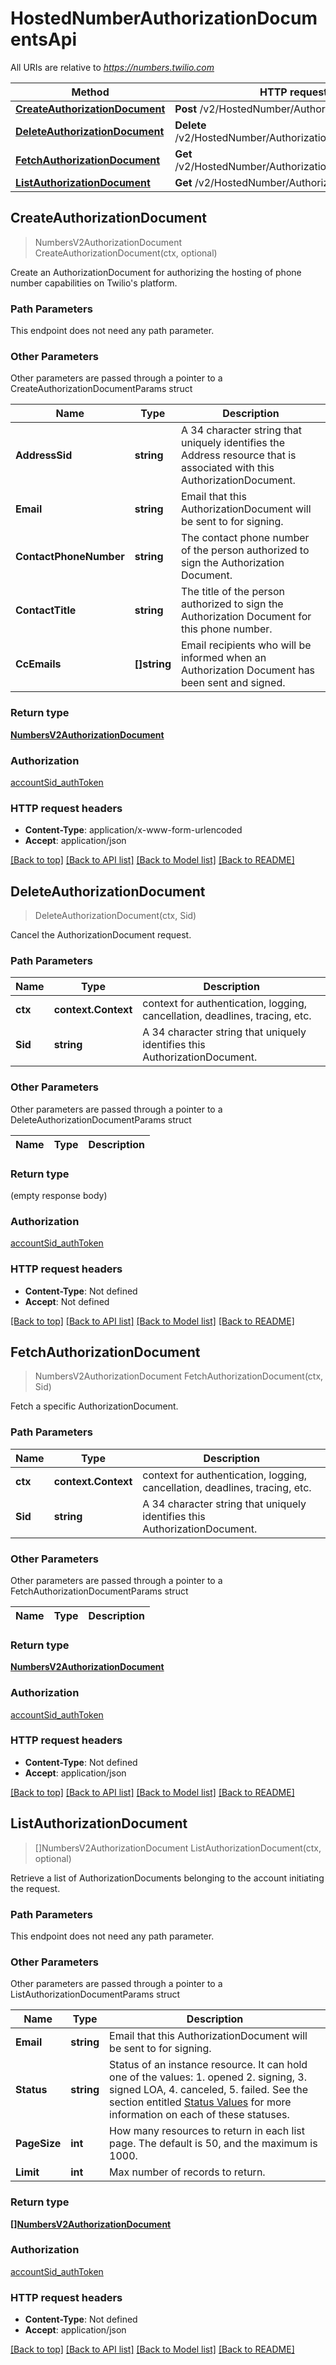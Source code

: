 # HostedNumberAuthorizationDocumentsApi

All URIs are relative to *https://numbers.twilio.com*

Method | HTTP request | Description
------------- | ------------- | -------------
[**CreateAuthorizationDocument**](HostedNumberAuthorizationDocumentsApi.md#CreateAuthorizationDocument) | **Post** /v2/HostedNumber/AuthorizationDocuments | 
[**DeleteAuthorizationDocument**](HostedNumberAuthorizationDocumentsApi.md#DeleteAuthorizationDocument) | **Delete** /v2/HostedNumber/AuthorizationDocuments/{Sid} | 
[**FetchAuthorizationDocument**](HostedNumberAuthorizationDocumentsApi.md#FetchAuthorizationDocument) | **Get** /v2/HostedNumber/AuthorizationDocuments/{Sid} | 
[**ListAuthorizationDocument**](HostedNumberAuthorizationDocumentsApi.md#ListAuthorizationDocument) | **Get** /v2/HostedNumber/AuthorizationDocuments | 



## CreateAuthorizationDocument

> NumbersV2AuthorizationDocument CreateAuthorizationDocument(ctx, optional)



Create an AuthorizationDocument for authorizing the hosting of phone number capabilities on Twilio's platform.

### Path Parameters

This endpoint does not need any path parameter.

### Other Parameters

Other parameters are passed through a pointer to a CreateAuthorizationDocumentParams struct


Name | Type | Description
------------- | ------------- | -------------
**AddressSid** | **string** | A 34 character string that uniquely identifies the Address resource that is associated with this AuthorizationDocument.
**Email** | **string** | Email that this AuthorizationDocument will be sent to for signing.
**ContactPhoneNumber** | **string** | The contact phone number of the person authorized to sign the Authorization Document.
**ContactTitle** | **string** | The title of the person authorized to sign the Authorization Document for this phone number.
**CcEmails** | **[]string** | Email recipients who will be informed when an Authorization Document has been sent and signed.

### Return type

[**NumbersV2AuthorizationDocument**](NumbersV2AuthorizationDocument.md)

### Authorization

[accountSid_authToken](../README.md#accountSid_authToken)

### HTTP request headers

- **Content-Type**: application/x-www-form-urlencoded
- **Accept**: application/json

[[Back to top]](#) [[Back to API list]](../README.md#documentation-for-api-endpoints)
[[Back to Model list]](../README.md#documentation-for-models)
[[Back to README]](../README.md)


## DeleteAuthorizationDocument

> DeleteAuthorizationDocument(ctx, Sid)



Cancel the AuthorizationDocument request.

### Path Parameters


Name | Type | Description
------------- | ------------- | -------------
**ctx** | **context.Context** | context for authentication, logging, cancellation, deadlines, tracing, etc.
**Sid** | **string** | A 34 character string that uniquely identifies this AuthorizationDocument.

### Other Parameters

Other parameters are passed through a pointer to a DeleteAuthorizationDocumentParams struct


Name | Type | Description
------------- | ------------- | -------------

### Return type

 (empty response body)

### Authorization

[accountSid_authToken](../README.md#accountSid_authToken)

### HTTP request headers

- **Content-Type**: Not defined
- **Accept**: Not defined

[[Back to top]](#) [[Back to API list]](../README.md#documentation-for-api-endpoints)
[[Back to Model list]](../README.md#documentation-for-models)
[[Back to README]](../README.md)


## FetchAuthorizationDocument

> NumbersV2AuthorizationDocument FetchAuthorizationDocument(ctx, Sid)



Fetch a specific AuthorizationDocument.

### Path Parameters


Name | Type | Description
------------- | ------------- | -------------
**ctx** | **context.Context** | context for authentication, logging, cancellation, deadlines, tracing, etc.
**Sid** | **string** | A 34 character string that uniquely identifies this AuthorizationDocument.

### Other Parameters

Other parameters are passed through a pointer to a FetchAuthorizationDocumentParams struct


Name | Type | Description
------------- | ------------- | -------------

### Return type

[**NumbersV2AuthorizationDocument**](NumbersV2AuthorizationDocument.md)

### Authorization

[accountSid_authToken](../README.md#accountSid_authToken)

### HTTP request headers

- **Content-Type**: Not defined
- **Accept**: application/json

[[Back to top]](#) [[Back to API list]](../README.md#documentation-for-api-endpoints)
[[Back to Model list]](../README.md#documentation-for-models)
[[Back to README]](../README.md)


## ListAuthorizationDocument

> []NumbersV2AuthorizationDocument ListAuthorizationDocument(ctx, optional)



Retrieve a list of AuthorizationDocuments belonging to the account initiating the request.

### Path Parameters

This endpoint does not need any path parameter.

### Other Parameters

Other parameters are passed through a pointer to a ListAuthorizationDocumentParams struct


Name | Type | Description
------------- | ------------- | -------------
**Email** | **string** | Email that this AuthorizationDocument will be sent to for signing.
**Status** | **string** | Status of an instance resource. It can hold one of the values: 1. opened 2. signing, 3. signed LOA, 4. canceled, 5. failed. See the section entitled [Status Values](https://www.twilio.com/docs/api/phone-numbers/hosted-number-authorization-documents#status-values) for more information on each of these statuses.
**PageSize** | **int** | How many resources to return in each list page. The default is 50, and the maximum is 1000.
**Limit** | **int** | Max number of records to return.

### Return type

[**[]NumbersV2AuthorizationDocument**](NumbersV2AuthorizationDocument.md)

### Authorization

[accountSid_authToken](../README.md#accountSid_authToken)

### HTTP request headers

- **Content-Type**: Not defined
- **Accept**: application/json

[[Back to top]](#) [[Back to API list]](../README.md#documentation-for-api-endpoints)
[[Back to Model list]](../README.md#documentation-for-models)
[[Back to README]](../README.md)

